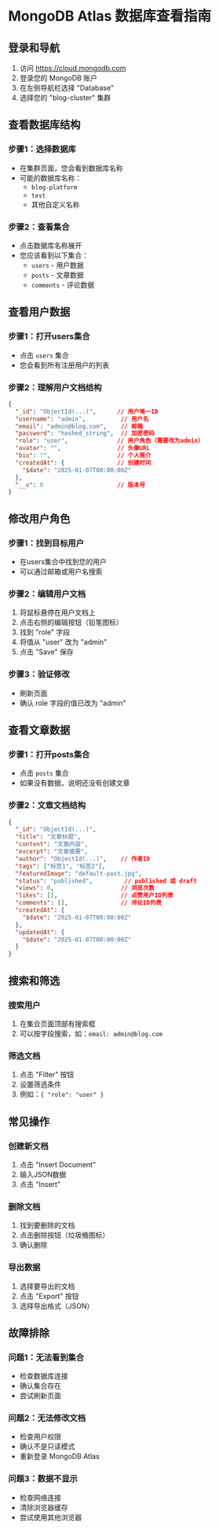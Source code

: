 # MongoDB Atlas 数据库查看指南

## 登录和导航
1. 访问 https://cloud.mongodb.com
2. 登录您的 MongoDB 账户
3. 在左侧导航栏选择 "Database"
4. 选择您的 "blog-cluster" 集群

## 查看数据库结构
### 步骤1：选择数据库
- 在集群页面，您会看到数据库名称
- 可能的数据库名称：
  - `blog-platform`
  - `test`
  - 其他自定义名称

### 步骤2：查看集合
- 点击数据库名称展开
- 您应该看到以下集合：
  - `users` - 用户数据
  - `posts` - 文章数据
  - `comments` - 评论数据

## 查看用户数据
### 步骤1：打开users集合
- 点击 `users` 集合
- 您会看到所有注册用户的列表

### 步骤2：理解用户文档结构
```json
{
  "_id": "ObjectId(...)",      // 用户唯一ID
  "username": "admin",          // 用户名
  "email": "admin@blog.com",    // 邮箱
  "password": "hashed_string",  // 加密密码
  "role": "user",              // 用户角色（需要改为admin）
  "avatar": "",                // 头像URL
  "bio": "",                   // 个人简介
  "createdAt": {               // 创建时间
    "$date": "2025-01-07T00:00:00Z"
  },
  "__v": 0                     // 版本号
}
```

## 修改用户角色
### 步骤1：找到目标用户
- 在users集合中找到您的用户
- 可以通过邮箱或用户名搜索

### 步骤2：编辑用户文档
1. 将鼠标悬停在用户文档上
2. 点击右侧的编辑按钮（铅笔图标）
3. 找到 "role" 字段
4. 将值从 "user" 改为 "admin"
5. 点击 "Save" 保存

### 步骤3：验证修改
- 刷新页面
- 确认 role 字段的值已改为 "admin"

## 查看文章数据
### 步骤1：打开posts集合
- 点击 `posts` 集合
- 如果没有数据，说明还没有创建文章

### 步骤2：文章文档结构
```json
{
  "_id": "ObjectId(...)",
  "title": "文章标题",
  "content": "文章内容",
  "excerpt": "文章摘要",
  "author": "ObjectId(...)",    // 作者ID
  "tags": ["标签1", "标签2"],
  "featuredImage": "default-post.jpg",
  "status": "published",         // published 或 draft
  "views": 0,                   // 浏览次数
  "likes": [],                  // 点赞用户ID列表
  "comments": [],               // 评论ID列表
  "createdAt": {
    "$date": "2025-01-07T00:00:00Z"
  },
  "updatedAt": {
    "$date": "2025-01-07T00:00:00Z"
  }
}
```

## 搜索和筛选
### 搜索用户
1. 在集合页面顶部有搜索框
2. 可以按字段搜索，如：`email: admin@blog.com`

### 筛选文档
1. 点击 "Filter" 按钮
2. 设置筛选条件
3. 例如：`{ "role": "user" }`

## 常见操作
### 创建新文档
1. 点击 "Insert Document"
2. 输入JSON数据
3. 点击 "Insert"

### 删除文档
1. 找到要删除的文档
2. 点击删除按钮（垃圾桶图标）
3. 确认删除

### 导出数据
1. 选择要导出的文档
2. 点击 "Export" 按钮
3. 选择导出格式（JSON）

## 故障排除
### 问题1：无法看到集合
- 检查数据库连接
- 确认集合存在
- 尝试刷新页面

### 问题2：无法修改文档
- 检查用户权限
- 确认不是只读模式
- 重新登录 MongoDB Atlas

### 问题3：数据不显示
- 检查网络连接
- 清除浏览器缓存
- 尝试使用其他浏览器